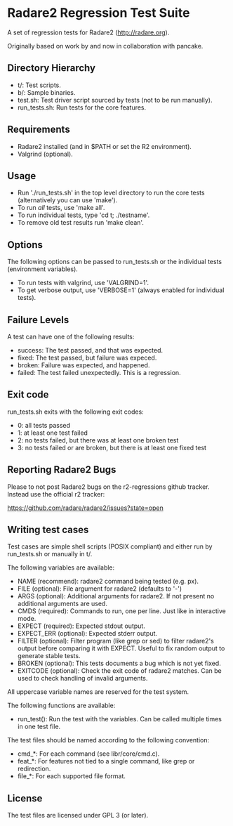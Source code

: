 Radare2 Regression Test Suite
=============================

A set of regression tests for Radare2 (http://radare.org).

Originally based on work by and now in collaboration with pancake.

Directory Hierarchy
-------------------

 * t/:           Test scripts.
 * b/:           Sample binaries.
 * test.sh:      Test driver script sourced by tests (not to be run manually).
 * run_tests.sh: Run tests for the core features.

Requirements
------------

 * Radare2 installed (and in $PATH or set the R2 environment).
 * Valgrind (optional).

Usage
-----

 * Run './run_tests.sh' in the top level directory to run the core tests
   (alternatively you can use 'make').
 * To run *all* tests, use 'make all'.
 * To run individual tests, type 'cd t; ./testname'.
 * To remove old test results run 'make clean'.

Options
-------

The following options can be passed to run_tests.sh or the individual tests
(environment variables).

 * To run tests with valgrind, use 'VALGRIND=1'.
 * To get verbose output, use 'VERBOSE=1' (always enabled for individual
   tests).

Failure Levels
--------------

A test can have one of the following results:
* success: The test passed, and that was expected.
* fixed: The test passed, but failure was expeced.
* broken: Failure was expected, and happened.
* failed: The test failed unexpectedly. This is a regression.

Exit code
---------

run_tests.sh exits with the following exit codes:

* 0: all tests passed
* 1: at least one test failed
* 2: no tests failed, but there was at least one broken test
* 3: no tests failed or are broken, but there is at least one fixed test

Reporting Radare2 Bugs
----------------------

Please to not post Radare2 bugs on the r2-regressions github tracker. Instead
use the official r2 tracker:

https://github.com/radare/radare2/issues?state=open

Writing test cases
------------------

Test cases are simple shell scripts (POSIX compliant) and either run by
run_tests.sh or manually in t/.

The following variables are available:

 * NAME (recommend):       radare2 command being tested (e.g. px).
 * FILE (optional):        File argument for radare2 (defaults to '-')
 * ARGS (optional):        Additional arguments for radare2. If not present 
                           no additional arguments are used.
 * CMDS (required):        Commands to run, one per line. Just like in 
                           interactive mode.
 * EXPECT (required):      Expected stdout output.
 * EXPECT_ERR (optional):  Expected stderr output.
 * FILTER (optional):      Filter program (like grep or sed) to filter 
                           radare2's output before comparing it with EXPECT. 
                           Useful to fix random output to generate stable tests.
 * BROKEN (optional):      This tests documents a bug which is not yet fixed.
 * EXITCODE (optional):    Check the exit code of radare2 matches. Can be used 
                           to check handling of invalid arguments.

All uppercase variable names are reserved for the test system.

The following functions are available:

 * run_test(): Run the test with the variables. Can be called multiple times
               in one test file.

The test files should be named according to the following convention:

 * cmd_*: For each command (see libr/core/cmd.c).
 * feat_*: For features not tied to a single command, like grep or
           redirection.
 * file_*: For each supported file format.

License
-------

The test files are licensed under GPL 3 (or later).
